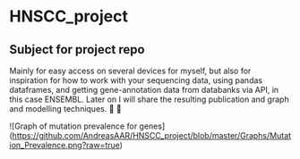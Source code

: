# HNSCC_project

## Subject for project repo
Mainly for easy access on several devices for myself, but also for inspiration for
how to work with your sequencing data, using pandas dataframes, and getting gene-annotation data
from databanks via API, in this case ENSEMBL.
Later on I will share the resulting publication and graph and modelling techniques.
:panda_face: :snake:

![Graph of mutation prevalence for genes] (https://github.com/AndreasAAR/HNSCC_project/blob/master/Graphs/Mutation_Prevalence.png?raw=true)
